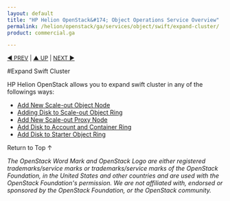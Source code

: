 ```yaml
---
layout: default
title: "HP Helion OpenStack&#174; Object Operations Service Overview"
permalink: /helion/openstack/ga/services/object/swift/expand-cluster/
product: commercial.ga

---
```

<!--UNDER REVISION-->

<script>

function PageRefresh {
onLoad="window.refresh"
}

PageRefresh();

</script>


<p style="font-size: small;"> <a href="/helion/openstack/ga/services/swift/deployment-scale-out/">&#9664; PREV</a> | <a href="/helion/openstack/services/overview/">&#9650; UP</a> | <a href="/helion/openstack/ga/services/swift/deployment/add-disk-account-container/"> NEXT &#9654</a> </p>


#Expand Swift Cluster

HP Helion OpenStack allows you to expand swift cluster in any of the followings ways:


* [Add New Scale-out Object Node](/helion/openstack/ga/services/swift/deployment/add-disk-storage-node/)
* [Adding Disk to Scale-out Object Ring]( /helion/openstack/ga/services/swift/deployment/add-disk-scale-out/)
* [Add New Scale-out Proxy Node](/helion/openstack/ga/services/swift/deployment/add-proxy-node/)
* [Add Disk to Account and Container Ring]( /helion/openstack/ga/services/swift/deployment/add-disk-account-container/)
* [Add Disk to Starter Object Ring]( /helion/openstack/ga/services/swift/deployment/add-disk-starter/)
 
 



<a href="#top" style="padding:14px 0px 14px 0px; text-decoration: none;"> Return to Top &#8593; </a>


*The OpenStack Word Mark and OpenStack Logo are either registered trademarks/service marks or trademarks/service marks of the OpenStack Foundation, in the United States and other countries and are used with the OpenStack Foundation's permission. We are not affiliated with, endorsed or sponsored by the OpenStack Foundation, or the OpenStack community.*
